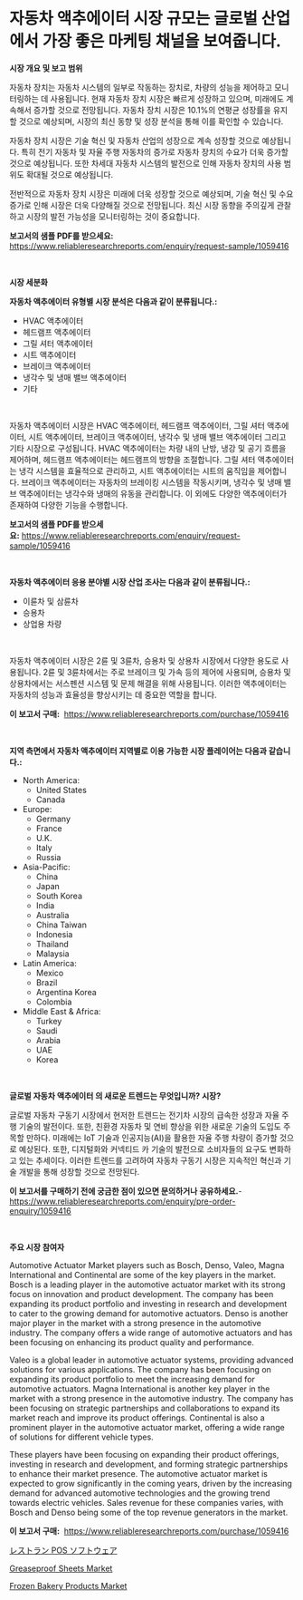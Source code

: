 <p><h1>자동차 액추에이터 시장 규모는 글로벌 산업에서 가장 좋은 마케팅 채널을 보여줍니다.</h1></p><p><strong>시장 개요 및 보고 범위</strong></p>
<p><p>자동차 장치는 자동차 시스템의 일부로 작동하는 장치로, 차량의 성능을 제어하고 모니터링하는 데 사용됩니다. 현재 자동차 장치 시장은 빠르게 성장하고 있으며, 미래에도 계속해서 증가할 것으로 전망됩니다. 자동차 장치 시장은 10.1%의 연평균 성장률을 유지할 것으로 예상되며, 시장의 최신 동향 및 성장 분석을 통해 이를 확인할 수 있습니다.</p><p>자동차 장치 시장은 기술 혁신 및 자동차 산업의 성장으로 계속 성장할 것으로 예상됩니다. 특히 전기 자동차 및 자율 주행 자동차의 증가로 자동차 장치의 수요가 더욱 증가할 것으로 예상됩니다. 또한 차세대 자동차 시스템의 발전으로 인해 자동차 장치의 사용 범위도 확대될 것으로 예상됩니다.</p><p>전반적으로 자동차 장치 시장은 미래에 더욱 성장할 것으로 예상되며, 기술 혁신 및 수요 증가로 인해 시장은 더욱 다양해질 것으로 전망됩니다. 최신 시장 동향을 주의깊게 관찰하고 시장의 발전 가능성을 모니터링하는 것이 중요합니다.</p></p>
<p><strong>보고서의 샘플 PDF를 받으세요:</strong> <a href="https://www.reliableresearchreports.com/enquiry/request-sample/1059416">https://www.reliableresearchreports.com/enquiry/request-sample/1059416</a></p>
<p>&nbsp;</p>
<p><strong>시장 세분화</strong></p>
<p><strong>자동차 액추에이터 유형별 시장 분석은 다음과 같이 분류됩니다.:</strong></p>
<p><ul><li>HVAC 액추에이터</li><li>헤드램프 액추에이터</li><li>그릴 셔터 액추에이터</li><li>시트 액추에이터</li><li>브레이크 액추에이터</li><li>냉각수 및 냉매 밸브 액추에이터</li><li>기타</li></ul></p>
<p>&nbsp;</p>
<p><p>자동차 액추에이터 시장은 HVAC 액추에이터, 헤드램프 액추에이터, 그릴 셔터 액추에이터, 시트 액추에이터, 브레이크 액추에이터, 냉각수 및 냉매 밸브 액추에이터 그리고 기타 시장으로 구성됩니다. HVAC 액추에이터는 차량 내의 난방, 냉강 및 공기 흐름을 제어하며, 헤드램프 액추에이터는 헤드램프의 방향을 조절합니다. 그릴 셔터 액추에이터는 냉각 시스템을 효율적으로 관리하고, 시트 액추에이터는 시트의 움직임을 제어합니다. 브레이크 액추에이터는 자동차의 브레이킹 시스템을 작동시키며, 냉각수 및 냉매 밸브 액추에이터는 냉각수와 냉매의 유동을 관리합니다. 이 외에도 다양한 액추에이터가 존재하여 다양한 기능을 수행합니다.</p></p>
<p><strong>보고서의 샘플 PDF를 받으세요:</strong>&nbsp;<a href="https://www.reliableresearchreports.com/enquiry/request-sample/1059416">https://www.reliableresearchreports.com/enquiry/request-sample/1059416</a></p>
<p>&nbsp;</p>
<p><strong> 자동차 액추에이터 응용 분야별 시장 산업 조사는 다음과 같이 분류됩니다.:</strong></p>
<p><ul><li>이륜차 및 삼륜차</li><li>승용차</li><li>상업용 차량</li></ul></p>
<p>&nbsp;</p>
<p><p>자동차 액추에이터 시장은 2륜 및 3륜차, 승용차 및 상용차 시장에서 다양한 용도로 사용됩니다. 2륜 및 3륜차에서는 주로 브레이크 및 가속 등의 제어에 사용되며, 승용차 및 상용차에서는 서스펜션 시스템 및 문제 해결을 위해 사용됩니다. 이러한 액추에이터는 자동차의 성능과 효율성을 향상시키는 데 중요한 역할을 합니다.</p></p>
<p><strong>이 보고서 구매:</strong>&nbsp; <a href="https://www.reliableresearchreports.com/purchase/1059416">https://www.reliableresearchreports.com/purchase/1059416</a></p>
<p>&nbsp;</p>
<p><strong>지역 측면에서 자동차 액추에이터 지역별로 이용 가능한 시장 플레이어는 다음과 같습니다.:</strong></p>
<p><ul>
    <li>
        North America:
        <ul>
            <li>United States</li>
            <li>Canada</li>
        </ul>
    </li>
    <li>
        Europe:
        <ul>
            <li>Germany</li>
            <li>France</li>
            <li>U.K.</li>
            <li>Italy</li>
            <li>Russia</li>
        </ul>
    </li>
    <li>
        Asia-Pacific:
        <ul>
            <li>China</li>
            <li>Japan</li>
            <li>South Korea</li>
            <li>India</li>
            <li>Australia</li>
            <li>China Taiwan</li>
            <li>Indonesia</li>
            <li>Thailand</li>
            <li>Malaysia</li>
        </ul>
    </li>
    <li>
        Latin America:
        <ul>
            <li>Mexico</li>
            <li>Brazil</li>
            <li>Argentina Korea</li>
            <li>Colombia</li>
        </ul>
    </li>
    <li>
        Middle East & Africa:
        <ul>
            <li>Turkey</li>
            <li>Saudi</li>
            <li>Arabia</li>
            <li>UAE</li>
            <li>Korea</li>
        </ul>
    </li>
    </ul></p>
<p>&nbsp;</p>
<p><strong>글로벌 자동차 액추에이터 의 새로운 트렌드는 무엇입니까? 시장?</strong></p>
<p><p>글로벌 자동차 구동기 시장에서 현저한 트렌드는 전기차 시장의 급속한 성장과 자율 주행 기술의 발전이다. 또한, 친환경 자동차 및 연비 향상을 위한 새로운 기술의 도입도 주목할 만하다. 미래에는 IoT 기술과 인공지능(AI)을 활용한 자율 주행 차량이 증가할 것으로 예상된다. 또한, 디지털화와 커넥티드 카 기술의 발전으로 소비자들의 요구도 변화하고 있는 추세이다. 이러한 트렌드를 고려하여 자동차 구동기 시장은 지속적인 혁신과 기술 개발을 통해 성장할 것으로 전망된다.</p></p>
<p><strong>이 보고서를 구매하기 전에 궁금한 점이 있으면 문의하거나 공유하세요.</strong>- <a href="https://www.reliableresearchreports.com/enquiry/pre-order-enquiry/1059416">https://www.reliableresearchreports.com/enquiry/pre-order-enquiry/1059416</a></p>
<p>&nbsp;</p>
<p><strong>주요 시장 참여자</strong></p>
<p><p>Automotive Actuator Market players such as Bosch, Denso, Valeo, Magna International and Continental are some of the key players in the market. Bosch is a leading player in the automotive actuator market with its strong focus on innovation and product development. The company has been expanding its product portfolio and investing in research and development to cater to the growing demand for automotive actuators. Denso is another major player in the market with a strong presence in the automotive industry. The company offers a wide range of automotive actuators and has been focusing on enhancing its product quality and performance.</p><p>Valeo is a global leader in automotive actuator systems, providing advanced solutions for various applications. The company has been focusing on expanding its product portfolio to meet the increasing demand for automotive actuators. Magna International is another key player in the market with a strong presence in the automotive industry. The company has been focusing on strategic partnerships and collaborations to expand its market reach and improve its product offerings. Continental is also a prominent player in the automotive actuator market, offering a wide range of solutions for different vehicle types.</p><p>These players have been focusing on expanding their product offerings, investing in research and development, and forming strategic partnerships to enhance their market presence. The automotive actuator market is expected to grow significantly in the coming years, driven by the increasing demand for advanced automotive technologies and the growing trend towards electric vehicles. Sales revenue for these companies varies, with Bosch and Denso being some of the top revenue generators in the market.</p></p>
<p><strong>이 보고서 구매:</strong>&nbsp;&nbsp;<a href="https://www.reliableresearchreports.com/purchase/1059416">https://www.reliableresearchreports.com/purchase/1059416</a></p>
<p><p><a href="https://github.com/SarahFahey88/Market-Research-Report-List-1/blob/main/219272717302.md">レストラン POS ソフトウェア</a></p><p><a href="https://pretty-mail-caf.notion.site/Greaseproof-Sheets-Market-Research-Report-Reveals-The-Latest-Trends-And-Opportunities-of-this-Market-1c86ee124b4947e2b7e42aad21abac31">Greaseproof Sheets Market</a></p><p><a href="https://github.com/okotobwrhuteie/Market-Research-Report-List-1/blob/main/frozen-bakery-products-market.md">Frozen Bakery Products Market</a></p></p>
